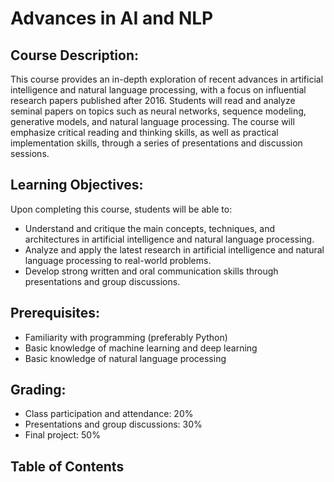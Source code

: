 # Advances in AI and NLP

## Course Description:

This course provides an in-depth exploration of recent advances in artificial intelligence and natural language processing, with a focus on influential research papers published after 2016. Students will read and analyze seminal papers on topics such as neural networks, sequence modeling, generative models, and natural language processing. The course will emphasize critical reading and thinking skills, as well as practical implementation skills, through a series of presentations and discussion sessions.

## Learning Objectives:

Upon completing this course, students will be able to:

- Understand and critique the main concepts, techniques, and architectures in artificial intelligence and natural language processing.
- Analyze and apply the latest research in artificial intelligence and natural language processing to real-world problems.
- Develop strong written and oral communication skills through presentations and group discussions.

## Prerequisites:

- Familiarity with programming (preferably Python)
- Basic knowledge of machine learning and deep learning
- Basic knowledge of natural language processing

## Grading:

- Class participation and attendance: 20%
- Presentations and group discussions: 30%
- Final project: 50%

## Table of Contents

```{tableofcontents}

```
